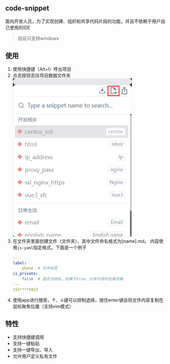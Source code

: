 ## code-snippet
面向开发人员，为了实现创建、组织和共享代码片段的功能，并且不依赖于用户自己使用的IDE
>目前只支持windows
## 使用
1. 使用快捷键（Alt+l）呼出项目
2. 点击按钮去往项目数据文件夹
    ![alt text](image.png)
2. 在文件夹里面创建文件（文件夹），其中文件命名格式为[name].md。 
    内容使用`js-yaml`指定格式。下面是一个例子
    ```yaml
    ---
    label:
        phone  # 文件标签
    is_private: 
        false  # 是否为隐私，如果为true，分享片段时会被忽略
    ---
    153****5923
    ```
3. 使用app进行搜索，↑、↓键可以控制选择，按住enter键会将文件内容复制在鼠标聚焦位置（支持vim模式）

## 特性
- 支持快捷键调用
- 支持一键粘贴
- 支持一键导出、导入
- 允许用户定义私有文件

